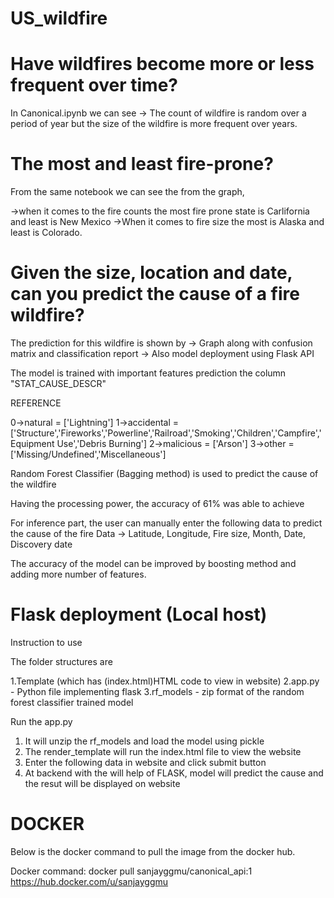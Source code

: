# US_wildfire

# Have wildfires become more or less frequent over time?

In Canonical.ipynb we can see
-> The count of wildfire is random over a period of year but the size of the wildfire is more frequent over years.

# The most and least fire-prone?
From the same notebook we can see the from the graph,

->when it comes to the fire counts the most fire prone state is Carlifornia and least is New Mexico
->When it comes to fire size the most is Alaska and least is Colorado.

# Given the size, location and date, can you predict the cause of a fire wildfire?

The prediction for this wildfire is shown by
-> Graph along with confusion matrix and classification report
-> Also model deployment using Flask API

The model is trained with important features prediction the column "STAT_CAUSE_DESCR"

REFERENCE

0->natural = ['Lightning']
1->accidental = ['Structure','Fireworks','Powerline','Railroad','Smoking','Children','Campfire','Equipment Use','Debris Burning']
2->malicious = ['Arson']
3->other = ['Missing/Undefined','Miscellaneous']

Random Forest Classifier (Bagging method) is used to predict the cause of the wildfire

Having the processing power, the accuracy of 61% was able to achieve

For inference part, the user can manually enter the following data to predict the cause of the fire
Data -> Latitude, Longitude, Fire size, Month, Date, Discovery date

The accuracy of the model can be improved by boosting method and adding more number of features.

# Flask deployment (Local host)

Instruction to use

The folder structures are

1.Template (which has (index.html)HTML code to view in website)
2.app.py - Python file implementing flask 
3.rf_models - zip format of the random forest classifier trained model

Run the app.py 

1. It will unzip the rf_models and load the model using pickle
2. The render_template will run the index.html file to view the website
3. Enter the following data in website and click submit button
4. At backend with the will help of FLASK, model will predict the cause and the resut will be displayed on website

# DOCKER

Below is the docker command to pull the image from the docker hub.

Docker command: docker pull sanjayggmu/canonical_api:1
https://hub.docker.com/u/sanjayggmu

